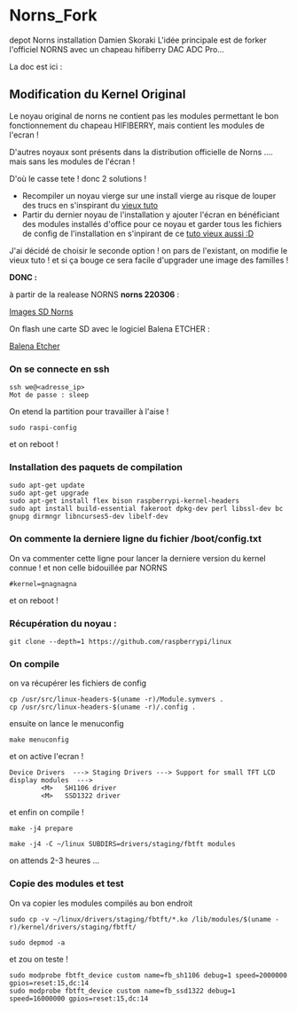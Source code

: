 # Norns_Fork
depot Norns installation Damien Skoraki
L'idée principale est de forker l'officiel NORNS avec un chapeau hifiberry DAC ADC Pro...

La doc est ici :

## Modification du Kernel Original
Le noyau original  de norns ne contient pas les modules permettant le bon fonctionnement du chapeau HIFIBERRY, mais contient les modules de l'ecran !

D'autres noyaux sont présents dans la distribution officielle de Norns .... mais sans les modules de l'écran !

D'où le casse tete ! donc 2 solutions !

- Recompiler un noyau vierge sur une install vierge au risque de louper des trucs en s'inspirant du [vieux tuto](https://github.com/okyeron/norns-image/wiki/1.-Norns-2.0-Full-Build-on-RasPi)
- Partir du  dernier noyau de l'installation y ajouter l'écran en bénéficiant des modules installés d'office pour ce noyau et garder tous les fichiers de config de l'installation en s'inpirant de ce [tuto vieux aussi :D](https://github.com/okyeron/norns-image/wiki/Reference:--Compile-OLED-display-drivers)

J'ai décidé de choisir le seconde option ! on pars de l'existant, on modifie le vieux tuto ! et si ça bouge ce sera facile d'upgrader une image des familles !

**DONC :**

à partir de la realease NORNS **norns 220306**  :

[Images SD Norns](https://github.com/monome/norns-image/releases)

On flash une carte SD avec le logiciel Balena ETCHER : 

[Balena Etcher](https://www.balena.io/etcher/)

### On se connecte en ssh
```
ssh we@<adresse_ip>
Mot de passe : sleep
```
On etend la partition pour travailler à l'aise !
```
sudo raspi-config
```
et on reboot !

### Installation des paquets de compilation 
```
sudo apt-get update
sudo apt-get upgrade
sudo apt-get install flex bison raspberrypi-kernel-headers
sudo apt install build-essential fakeroot dpkg-dev perl libssl-dev bc gnupg dirmngr libncurses5-dev libelf-dev 
```
### On commente la derniere ligne du fichier /boot/config.txt
On va commenter cette ligne pour lancer la derniere version du kernel connue ! et non celle bidouillée par NORNS
```
#kernel=gnagnagna
```
et on reboot !

### Récupération du noyau :

```
git clone --depth=1 https://github.com/raspberrypi/linux
```



### On compile
on va récupérer les fichiers de config
```
cp /usr/src/linux-headers-$(uname -r)/Module.symvers .
cp /usr/src/linux-headers-$(uname -r)/.config .
```
ensuite on lance le menuconfig
```
make menuconfig
```
et on active l'ecran !

```
Device Drivers  ---> Staging Drivers ---> Support for small TFT LCD display modules  --->
        <M>   SH1106 driver
        <M>   SSD1322 driver
```
et enfin on compile !
```
make -j4 prepare

make -j4 -C ~/linux SUBDIRS=drivers/staging/fbtft modules

```
on attends 2-3 heures ...

### Copie des modules et test
On va copier les modules compilés au bon endroit
```
sudo cp -v ~/linux/drivers/staging/fbtft/*.ko /lib/modules/$(uname -r)/kernel/drivers/staging/fbtft/

sudo depmod -a
```
et zou on teste !
```
sudo modprobe fbtft_device custom name=fb_sh1106 debug=1 speed=2000000 gpios=reset:15,dc:14
sudo modprobe fbtft_device custom name=fb_ssd1322 debug=1 speed=16000000 gpios=reset:15,dc:14
```
